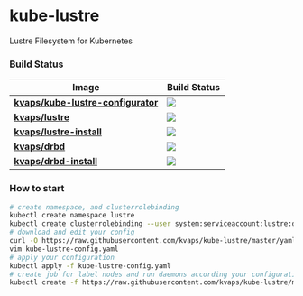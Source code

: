 # kube-lustre

Lustre Filesystem for Kubernetes

### Build Status

| Image                             | Build Status                                                                 |
|-----------------------------------|------------------------------------------------------------------------------|
| **[kvaps/kube-lustre-configurator]**  | ![](https://img.shields.io/docker/build/kvaps/kube-lustre-configurator.svg)  |
| **[kvaps/lustre]**                    | ![](https://img.shields.io/docker/build/kvaps/lustre.svg)                    |
| **[kvaps/lustre-install]**            | ![](https://img.shields.io/docker/build/kvaps/lustre-install.svg)            |
| **[kvaps/drbd]**                      | ![](https://img.shields.io/docker/build/kvaps/drbd.svg)                      |
| **[kvaps/drbd-install]**              | ![](https://img.shields.io/docker/build/kvaps/drbd-install.svg)              |

[kvaps/kube-lustre-configurator]: https://hub.docker.com/r/kvaps/kube-lustre-configurator/builds/
[kvaps/lustre]: https://hub.docker.com/r/kvaps/kvaps/lustre/builds/
[kvaps/lustre-install]: https://hub.docker.com/r/kvaps/lustre-install/builds/
[kvaps/drbd]: https://hub.docker.com/r/kvaps/drbd/builds/
[kvaps/drbd-install]: https://hub.docker.com/r/kvaps/drbd-install/builds/

### How to start

```sh
# create namespace, and clusterrolebinding
kubectl create namespace lustre
kubectl create clusterrolebinding --user system:serviceaccount:lustre:default lustre-cluster-admin --clusterrole cluster-admin
# download and edit your config
curl -O https://raw.githubusercontent.com/kvaps/kube-lustre/master/yaml/kube-lustre-config.yaml
vim kube-lustre-config.yaml
# apply your configuration
kubectl apply -f kube-lustre-config.yaml
# create job for label nodes and run daemons according your configuration
kubectl create -f https://raw.githubusercontent.com/kvaps/kube-lustre/master/yaml/kube-lustre-configurator.yaml
```
